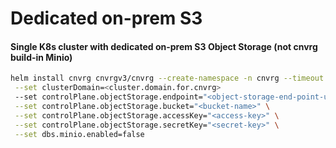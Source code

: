 # Dedicated on-prem S3

#### Single K8s cluster with dedicated on-prem S3 Object Storage (not cnvrg build-in Minio)

```bash
helm install cnvrg cnvrgv3/cnvrg --create-namespace -n cnvrg --timeout 1500s \
 --set clusterDomain=<cluster.domain.for.cnvrg>
 --set controlPlane.objectStorage.endpoint="<object-storage-end-point-url>" \
 --set controlPlane.objectStorage.bucket="<bucket-name>" \
 --set controlPlane.objectStorage.accessKey="<access-key>" \
 --set controlPlane.objectStorage.secretKey="<secret-key>" \
 --set dbs.minio.enabled=false
```
